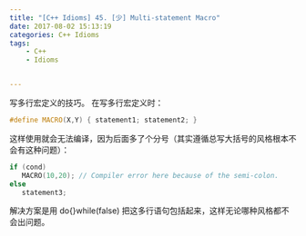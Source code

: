 ```yaml
---
title: "[C++ Idioms] 45. [少] Multi-statement Macro"
date: 2017-08-02 15:13:19
categories: C++ Idioms
tags:
    - C++
    - Idioms


---
```

写多行宏定义的技巧。<!--more-->
在写多行宏定义时：
```cpp
#define MACRO(X,Y) { statement1; statement2; }
```
这样使用就会无法编译，因为后面多了个分号（其实遵循总写大括号的风格根本不会有这种问题）：
```cpp
if (cond)
   MACRO(10,20); // Compiler error here because of the semi-colon.
else
   statement3;
```
解决方案是用 do{}while(false) 把这多行语句包括起来，这样无论哪种风格都不会出问题。